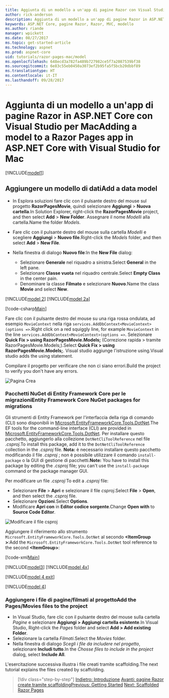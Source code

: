 ```yaml
---
title: Aggiunta di un modello a un'app di pagine Razor con Visual Studio per Mac
author: rick-anderson
description: Aggiunta di un modello a un'app di pagine Razor in ASP.NET Core con Visual Studio per Mac
keywords: ASP.NET Core, pagine Razor, Razor, MVC, modello
ms.author: riande
manager: wpickett
ms.date: 08/27/2017
ms.topic: get-started-article
ms.technology: aspnet
ms.prod: aspnet-core
uid: tutorials/razor-pages-mac/model
ms.openlocfilehash: 648ecd3a782fa489b727982ce5f7a2087539bf38
ms.sourcegitcommit: 6e83c55eb0450a3073ef2b95fa5f5bcb20dbbf89
ms.translationtype: HT
ms.contentlocale: it-IT
ms.lasthandoff: 09/28/2017
---
```

# <a name="adding-a-model-to-a-razor-pages-app-in-aspnet-core-with-visual-studio-for-mac"></a><span data-ttu-id="78c0b-104">Aggiunta di un modello a un'app di pagine Razor in ASP.NET Core con Visual Studio per Mac</span><span class="sxs-lookup"><span data-stu-id="78c0b-104">Adding a model to a Razor Pages app in ASP.NET Core with Visual Studio for Mac</span></span>

[!INCLUDE[model1](../../includes/RP/model1.md)]

## <a name="add-a-data-model"></a><span data-ttu-id="78c0b-105">Aggiungere un modello di dati</span><span class="sxs-lookup"><span data-stu-id="78c0b-105">Add a data model</span></span>

* <span data-ttu-id="78c0b-106">In Esplora soluzioni fare clic con il pulsante destro del mouse sul progetto **RazorPagesMovie**, quindi selezionare **Aggiungi** > **Nuova cartella**.</span><span class="sxs-lookup"><span data-stu-id="78c0b-106">In Solution Explorer, right-click the **RazorPagesMovie** project, and then select **Add** > **New Folder**.</span></span> <span data-ttu-id="78c0b-107">Assegnare il nome *Modelli* alla cartella.</span><span class="sxs-lookup"><span data-stu-id="78c0b-107">Name the folder *Models*.</span></span>
* <span data-ttu-id="78c0b-108">Fare clic con il pulsante destro del mouse sulla cartella *Modelli* e scegliere **Aggiungi** > **Nuovo file**.</span><span class="sxs-lookup"><span data-stu-id="78c0b-108">Right-click the *Models* folder, and then select **Add** > **New File**.</span></span>
* <span data-ttu-id="78c0b-109">Nella finestra di dialogo **Nuovo file**:</span><span class="sxs-lookup"><span data-stu-id="78c0b-109">In the **New File** dialog:</span></span>

  * <span data-ttu-id="78c0b-110">Selezionare **Generale** nel riquadro a sinistra.</span><span class="sxs-lookup"><span data-stu-id="78c0b-110">Select **General** in the left pane.</span></span>
  * <span data-ttu-id="78c0b-111">Selezionare **Classe vuota** nel riquadro centrale.</span><span class="sxs-lookup"><span data-stu-id="78c0b-111">Select **Empty Class** in the center pain.</span></span>
  * <span data-ttu-id="78c0b-112">Denominare la classe **Filmato** e selezionare **Nuovo**.</span><span class="sxs-lookup"><span data-stu-id="78c0b-112">Name the class **Movie** and select **New**.</span></span>

[!INCLUDE[model 2](../../includes/RP/model2.md)]
[!INCLUDE[model 2a](../../includes/RP/model2a.md)]

[!code-csharp[Main](../../tutorials/razor-pages/razor-pages-start/sample/RazorPagesMovie/Startup.cs?name=snippet_ConfigureServices2&highlight=3-6)]

<span data-ttu-id="78c0b-113">Fare clic con il pulsante destro del mouse su una riga rossa ondulata, ad esempio `MovieContext` nella riga `services.AddDbContext<MovieContext>(options =>`.</span><span class="sxs-lookup"><span data-stu-id="78c0b-113">Right click on a red squiggly line, for example `MovieContext` in the line `services.AddDbContext<MovieContext>(options =>`.</span></span> <span data-ttu-id="78c0b-114">Selezionare **Quick Fix > using RazorPagesMovie.Models;** (Correzione rapida > tramite RazorPagesMovie.Models;).</span><span class="sxs-lookup"><span data-stu-id="78c0b-114">Select **Quick Fix > using RazorPagesMovie.Models;**.</span></span> <span data-ttu-id="78c0b-115">Visual studio aggiunge l'istruzione using.</span><span class="sxs-lookup"><span data-stu-id="78c0b-115">Visual studio adds the using statement.</span></span>

<span data-ttu-id="78c0b-116">Compilare il progetto per verificare che non ci siano errori.</span><span class="sxs-lookup"><span data-stu-id="78c0b-116">Build the project to verify you don't have any errors.</span></span>

![Pagina Crea](model/red.png)

### <a name="entity-framework-core-nuget-packages-for-migrations"></a><span data-ttu-id="78c0b-118">Pacchetti NuGet di Entity Framework Core per le migrazioni</span><span class="sxs-lookup"><span data-stu-id="78c0b-118">Entity Framework Core NuGet packages for migrations</span></span>

<span data-ttu-id="78c0b-119">Gli strumenti di Entity Framework per l'interfaccia della riga di comando (CLI) sono disponibili in [Microsoft.EntityFrameworkCore.Tools.DotNet](https://www.nuget.org/packages/Microsoft.EntityFrameworkCore.Tools.DotNet).</span><span class="sxs-lookup"><span data-stu-id="78c0b-119">The EF tools for the command-line interface (CLI) are provided in [Microsoft.EntityFrameworkCore.Tools.DotNet](https://www.nuget.org/packages/Microsoft.EntityFrameworkCore.Tools.DotNet).</span></span> <span data-ttu-id="78c0b-120">Per installare questo pacchetto, aggiungerlo alla collezione `DotNetCliToolReference` nel file *.csproj*.</span><span class="sxs-lookup"><span data-stu-id="78c0b-120">To install this package, add it to the `DotNetCliToolReference` collection in the *.csproj* file.</span></span> <span data-ttu-id="78c0b-121">**Nota:** è necessario installare questo pacchetto modificando il file *.csproj* ; non è possibile utilizzare il comando `install-package` o la GUI di gestione di pacchetti.</span><span class="sxs-lookup"><span data-stu-id="78c0b-121">**Note:** You have to install this package by editing the *.csproj* file; you can't use the `install-package` command or the package manager GUI.</span></span>

<span data-ttu-id="78c0b-122">Per modificare un file *.csproj*:</span><span class="sxs-lookup"><span data-stu-id="78c0b-122">To edit a *.csproj* file:</span></span>

* <span data-ttu-id="78c0b-123">Selezionare **File** > **Apri** e selezionare il file *csproj*.</span><span class="sxs-lookup"><span data-stu-id="78c0b-123">Select **File** > **Open**, and then select the *.csproj* file.</span></span>
* <span data-ttu-id="78c0b-124">Selezionare **Opzioni**.</span><span class="sxs-lookup"><span data-stu-id="78c0b-124">Select **Options**.</span></span>
* <span data-ttu-id="78c0b-125">Modificare **Apri con** in **Editor codice sorgente**.</span><span class="sxs-lookup"><span data-stu-id="78c0b-125">Change **Open with** to **Source Code Editor**.</span></span>

![Modificare il file csproj](model/csproj.png)

<span data-ttu-id="78c0b-127">Aggiungere il riferimento allo strumento `Microsoft.EntityFrameworkCore.Tools.DotNet` al secondo **\<ItemGroup >**:</span><span class="sxs-lookup"><span data-stu-id="78c0b-127">Add the `Microsoft.EntityFrameworkCore.Tools.DotNet` tool reference to the second **\<ItemGroup>**:</span></span>

[!code-xml[Main](../../tutorials/razor-pages/razor-pages-start/snapshot_cli_sample/RazorPagesMovie/RazorPagesMovie.cli.csproj?range=12-16&highlight=4)]

[!INCLUDE[model3](../../includes/RP/model3.md)]
[!INCLUDE[model 4x](../../includes/RP/model4x.md)]

[!INCLUDE[model 4 exit](../../includes/RP/model4exit.md)]

[!INCLUDE[model 4](../../includes/RP/model4.md)]

### <a name="add-the-pagesmovies-files-to-the-project"></a><span data-ttu-id="78c0b-128">Aggiungere i file di pagine/filmati al progetto</span><span class="sxs-lookup"><span data-stu-id="78c0b-128">Add the Pages/Movies files to the project</span></span>

* <span data-ttu-id="78c0b-129">In Visual Studio, fare clic con il pulsante destro del mouse sulla cartella *Pagine* e selezionare **Aggiungi > Aggiungi cartella esistente**.</span><span class="sxs-lookup"><span data-stu-id="78c0b-129">In Visual Studio, Right-click the *Pages* folder and select **Add > Add existing Folder**.</span></span>
* <span data-ttu-id="78c0b-130">Selezionare la cartella *Filmati*.</span><span class="sxs-lookup"><span data-stu-id="78c0b-130">Select the *Movies* folder.</span></span>
* <span data-ttu-id="78c0b-131">Nella finestra di dialogo *Scegli i file da includere nel progetto*, selezionare **Includi tutto**.</span><span class="sxs-lookup"><span data-stu-id="78c0b-131">In the *Chosse files to include in the project* dialog, select **Include All**.</span></span>

<span data-ttu-id="78c0b-132">L'esercitazione successiva illustra i file creati tramite scaffolding.</span><span class="sxs-lookup"><span data-stu-id="78c0b-132">The next tutorial explains the files created by scaffolding.</span></span>

>[!div class="step-by-step"]
<span data-ttu-id="78c0b-133">[Indietro: Introduzione](xref:tutorials/razor-pages-mac/razor-pages-start)
[Avanti: pagine Razor create tramite scaffolding](xref:tutorials/razor-pages/page)</span><span class="sxs-lookup"><span data-stu-id="78c0b-133">[Previous: Getting Started](xref:tutorials/razor-pages-mac/razor-pages-start)
[Next: Scaffolded Razor Pages](xref:tutorials/razor-pages/page)</span></span>
